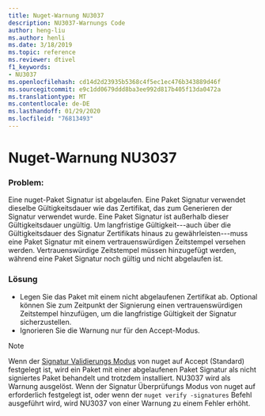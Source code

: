 ```yaml
---
title: Nuget-Warnung NU3037
description: NU3037-Warnungs Code
author: heng-liu
ms.author: henli
ms.date: 3/18/2019
ms.topic: reference
ms.reviewer: dtivel
f1_keywords:
- NU3037
ms.openlocfilehash: cd14d2d23935b5368c4f5ec1ec476b343889d46f
ms.sourcegitcommit: e9c1dd0679ddd8ba3ee992d817b405f13da0472a
ms.translationtype: MT
ms.contentlocale: de-DE
ms.lasthandoff: 01/29/2020
ms.locfileid: "76813493"
---
```

# <a name="nuget-warning-nu3037"></a>Nuget-Warnung NU3037

### <a name="issue"></a>Problem:

Eine nuget-Paket Signatur ist abgelaufen.
Eine Paket Signatur verwendet dieselbe Gültigkeitsdauer wie das Zertifikat, das zum Generieren der Signatur verwendet wurde. Eine Paket Signatur ist außerhalb dieser Gültigkeitsdauer ungültig.
Um langfristige Gültigkeit---auch über die Gültigkeitsdauer des Signatur Zertifikats hinaus zu gewährleisten---muss eine Paket Signatur mit einem vertrauenswürdigen Zeitstempel versehen werden. Vertrauenswürdige Zeitstempel müssen hinzugefügt werden, während eine Paket Signatur noch gültig und nicht abgelaufen ist.


### <a name="solution"></a>Lösung

* Legen Sie das Paket mit einem nicht abgelaufenen Zertifikat ab. Optional können Sie zum Zeitpunkt der Signierung einen vertrauenswürdigen Zeitstempel hinzufügen, um die langfristige Gültigkeit der Signatur sicherzustellen.
* Ignorieren Sie die Warnung nur für den Accept-Modus.

> [!Note]
> Wenn der [Signatur Validierungs Modus](../../consume-packages/installing-signed-packages.md#configure-package-signature-requirements) von nuget auf Accept (Standard) festgelegt ist, wird ein Paket mit einer abgelaufenen Paket Signatur als nicht signiertes Paket behandelt und trotzdem installiert. NU3037 wird als Warnung ausgelöst. Wenn der Signatur Überprüfungs Modus von nuget auf erforderlich festgelegt ist, oder wenn der `nuget verify -signatures` Befehl ausgeführt wird, wird NU3037 von einer Warnung zu einem Fehler erhöht. 
